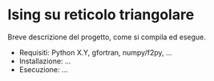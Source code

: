 # Ising su reticolo triangolare

Breve descrizione del progetto, come si compila ed esegue.
- Requisiti: Python X.Y, gfortran, numpy/f2py, ...
- Installazione: ...
- Esecuzione: ...
